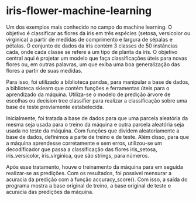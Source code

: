 # iris-flower-machine-learning
Um dos exemplos mais conhecido no campo do machine learning. O objetivo é classificar as flores da íris em três espécies (setosa, versicolor ou virginica) a partir de medidas de comprimento e largura de sépalas e pétalas. O conjunto de dados da íris contém 3 classes de 50 instâncias cada, onde cada classe se refere a um tipo de planta da íris. O objetivo central aqui é projetar um modelo que faça classificações úteis para novas flores ou, em outras palavras, um que exiba uma boa generalização das flores a partir de suas medidas.

  Para isso, foi utilizado a biblioteca pandas, para manipular a base de dados, a biblioteca sklearn que contém funções e ferramentas úteis para o aprendizado da máquina. Utiliza-se o modelo de predição árvore de escolhas ou decision tree classifier para realizar a classificação sobre uma base de teste previamente estabelecida.

Inicialmente, foi tratada a base de dados para que uma parcela aleatória da mesma seja usada para o treino da máquina e outra parcela aleatória seja usada no teste da máquina. Com  funções que dividem aleatoriamente a base de dados, definimos a parte de treino e de teste. Além disso, para que a máquina aprendesse corretamente e sem erros, utilizou-se um decodificador que passa a classificação das flores iris_setosa, iris_versicolor, iris_virginica, que são strings, para números.

  Após esse tratamento, houve o treinamento da máquina para em seguida realizar-se as predições. Com os resultados, foi possivel mensurar a acuracia da predição com a função accuracy_score(). Com isso, a saída do programa mostra a base original de treino, a base original de teste e acuracia das predições da máquina.
